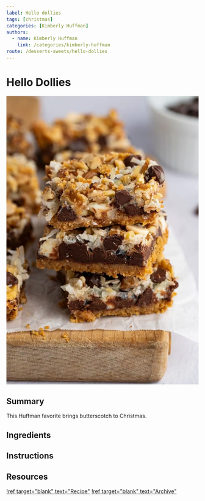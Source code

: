 ```yaml
---
label: Hello dollies
tags: [christmas]
categories: [Kimberly Huffman]
authors:
  - name: Kimberly Huffman
    link: /categories/kimberly-huffman
route: /desserts-sweets/hello-dollies
---
```


# Hello Dollies
![](/static/banners/hello-dollies.webp)

## Summary
This Huffman favorite brings butterscotch to Christmas.

## Ingredients

## Instructions

## Resources
[!ref target="blank" text="Recipe"](https://insanelygoodrecipes.com/hello-dolly-bars/)
[!ref target="blank" text="Archive"](https://archive.is/O6P9P)
